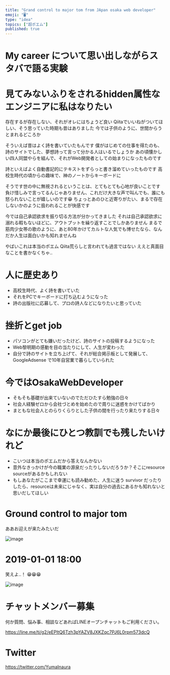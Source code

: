 ```yaml
---
title: "Grand control to major tom from JApan osaka web developer"
emoji: "🖥"
type: "idea"
topics: ["超ポエム"]
published: true
---
```


# My career について思い出しながらスタバで語る実験



# 見てみないふりをされるhidden属性なエンジニアに私はなりたい

存在するが存在しない、それがオレにはちょうど良い
Qiitaでいいねがついてほしい、そう思っていた時期も昔はありました
今では子供のように、世間からうとまれるどころか

そういえば昔はよく詩を書いていたもんです
僕がはじめての仕事を得たのも、詩のサイトでした、夢想詩って言って分かる人はいるでしょうか
あの頃懐かしい四人同盟やらを組んで、それがWeb開発者としての始まりになったものです

詩といえばよく自動書記的にテキストをずらっと書き溜めていったものです
高校生時代の頃からの趣味で、神のノートからキーボードに

そうです世の中に無視されるということは、とてもとても心地が良いことです
負け惜しみで言ってるんじゃありません、これだけ大きな声で叫んでも、誰にも怒られないことが嬉しいのです😁
ちょっとあのひと近寄りがたい、まるで存在しないかのように扱われることが快感です

今では自己承認欲求を振り切る方法が分かってきました
それは自己承認欲求に溺れる暇もないほどに、アウトプットを繰り返すことでしかありません
まるで筋肉少女帯の歌のように、あと80年かけてカルトな人気でも博せたなら、なんだか人生は面白いかも知れませんね

やばいこれは本当のポエム
Qiita荒らしと言われても過言ではない
ええと真面目なことを書かなくちゃ‥

# 人に歴史あり

- 高校生時代、よく詩を書いていた
- それをPCでキーボードに打ち込むようになった
- 詩の出版社に応募して、プロの詩人などになりたいと思っていた

# 挫折とget job

- パソコンがとても嫌いだったけど、詩のサイトの投稿するようになった
- Web黎明期の感動を目の当たりにして、人生が変わった
- 自分で詩のサイトを立ち上げて、それが総合掲示板として発展して、GoogleAdsense で10年自営業で暮らしていられた

# 今ではOsakaWebDeveloper 

- そもそも基礎が出来ていないのでただひたすら勉強の日々
- 社会人経験ゼロから会社づとめを始めたので周りに迷惑をかけてばかり
- まともな社会人とのらりくらりとした子供の間を行ったり来たりする日々

# なにか最後にひとつ教訓でも残したいけれど

- こいつは本当のポエムだから答えなんかない
- 意外なきっかけが今の職業の源泉だったりしないだろうか？そこにresource sourceがあるかもしれない
- もしあなたがここまで幸運にも読み勧めた、人生に迷う survivor だったりしたら、resourceは未来にじゃなく、実は自分の過去にあるかも知れないと思いだしてほしい

# Ground control to major tom

ああお迎えが来たみたいだ

![image](https://user-images.githubusercontent.com/13635059/50571446-72264900-0dee-11e9-8812-338c7a4d4870.png)

# 2019-01-01 18:00

笑えよ‥！ 😁😁😁

![image](https://user-images.githubusercontent.com/13635059/50571471-14dec780-0def-11e9-890e-5c483c1eb056.png)








<!-- Update From Qiita API -->

# チャットメンバー募集


何か質問、悩み事、相談などあればLINEオープンチャットもご利用ください。

https://line.me/ti/g2/eEPltQ6Tzh3pYAZV8JXKZqc7PJ6L0rpm573dcQ





# Twitter


https://twitter.com/YumaInaura


<!-- Update From Qiita API -->



